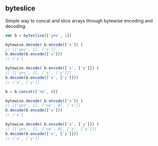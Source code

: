 ## byteslice

Simple way to concat and slice arrays through bytewise encoding and decoding.

```javascript
var b = byteslice(['yes', 1])

bytewise.decode( b.encode(['x']) )
// [['yes', 1], ['x']]
b.decode(b.encode(['x']))
// ['x']

bytewise.decode( b.encode(['x', ['y']]) )
// [['yes', 1], ['x', ['y']]]
b.decode(b.encode(['x', ['y']]))
// ['x', ['y']]

b = b.concat(['no', 0])

bytewise.decode( b.encode(['x']) )
// [['yes', 1], ['no', 0], ['x']]
b.decode(b.encode(['x']))
// ['x']

bytewise.decode( b.encode(['x', ['y']]) )
// [['yes', 1], ['no', 0], ['x', ['y']]]
b.decode(b.encode(['x', ['y']]))
// ['x', ['y']]
```
